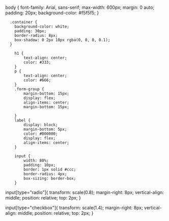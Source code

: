 body {
        font-family: Arial, sans-serif;
        max-width: 600px;
        margin: 0 auto;
        padding: 20px;
        background-color: #f5f5f5;
      }

      .container {
        background-color: white;
        padding: 30px;
        border-radius: 8px;
        box-shadow: 0 2px 10px rgba(0, 0, 0, 0.1);
      }

        h1 {
            text-align: center;
            color: #333;
        }
        p {
            text-align: center;
            color: #666;
        }
        .form-group {
            margin-bottom: 15px;
            display: flex;
            align-items: center;
            margin-bottom: 15px;
        
        }
        label {
            display: block;
            margin-bottom: 5px;
            color: #000000;
            display: flex;
            align-items: center;
        }

        input {
            width: 80%;
            padding: 10px;
            border: 1px solid #ccc;
            border-radius: 4px;
            box-sizing: border-box;
        }

input[type="radio"]{
    transform: scale(0.8);
    margin-right: 8px;
    vertical-align: middle;
    position: relative;
    top: 2px;
}

input[type="checkbox"]{
    transform: scale(1.4);
    margin-right: 8px;
    vertical-align: middle;
    position: relative;
    top: 2px;
}